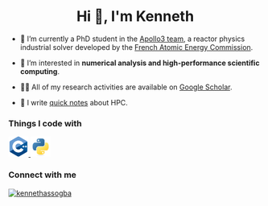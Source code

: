 <h1 align="center">Hi 👋, I'm Kenneth</h1>

- 🔭 I’m currently a PhD student in the [Apollo3 team](https://hal-cea.archives-ouvertes.fr/cea-02509714), a reactor physics industrial solver developed by the [French Atomic Energy Commission](https://www.cea.fr/english).

- 🌱 I’m interested in **numerical analysis and high-performance scientific computing**.

- 👨‍💻 All of my research activities are available on [Google Scholar](https://scholar.google.com/citations?user=zumTckUAAAAJ).

- 📝 I write [quick notes](https://obafemi.notion.site/b86b463b81b24a3bb268954a10cd5e0d?v=b8c5cbc90db844468233ca58f3a7da38) about HPC.

<h3 align="left">Things I code with</h3>
<p align="left"> <a href="https://isocpp.org/" target="_blank" rel="noreferrer"> <img src="https://raw.githubusercontent.com/devicons/devicon/master/icons/cplusplus/cplusplus-original.svg" alt="cplusplus" width="40" height="40"/> </a> <a href="https://www.python.org" target="_blank" rel="noreferrer"> <img src="https://raw.githubusercontent.com/devicons/devicon/master/icons/python/python-original.svg" alt="python" width="40" height="40"/> </a> </p>

<h3 align="left">Connect with me</h3>
<p align="left">
<a href="https://linkedin.com/in/kennethassogba" target="blank"><img align="center" src="https://raw.githubusercontent.com/rahuldkjain/github-profile-readme-generator/master/src/images/icons/Social/linked-in-alt.svg" alt="kennethassogba" height="30" width="40" /></a>
</p>



